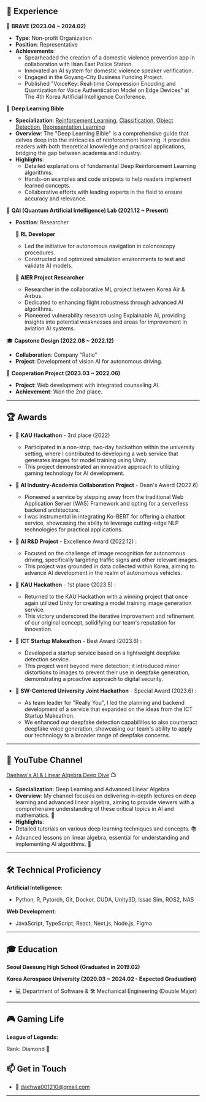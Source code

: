 ## 🌟 **Experience**

🏢 **BRAVE (2023.04 ~ 2024.02)**
- **Type**: Non-profit Organization
- **Position**: Representative
- **Achievements**:
  - Spearheaded the creation of a domestic violence prevention app in collaboration with Ilsan East Police Station.
  - Innovated an AI system for domestic violence speaker verification.
  - Engaged in the Goyang-City Business Funding Project.
  - Published "VoiceKey: Real-time Compression Encoding and Quantization for Voice Authentication Model on Edge Devices" at The 4th Korea Artificial Intelligence Conference.

📖 **Deep Learning Bible**
- **Specialization**: [Reinforcement Learning](https://wikidocs.net/book/7888), [Classification](https://wikidocs.net/book/7887), [Object Detection](https://wikidocs.net/book/7721), [Representation Learning](https://wikidocs.net/book/9091)
- **Overview**: The "Deep Learning Bible" is a comprehensive guide that delves deep into the intricacies of reinforcement learning. It provides readers with both theoretical knowledge and practical applications, bridging the gap between academia and industry.
- **Highlights**:
  - Detailed explanations of fundamental Deep Reinforcement Learning algorithms.
  - Hands-on examples and code snippets to help readers implement learned concepts.
  - Collaborative efforts with leading experts in the field to ensure accuracy and relevance.

🔬 **QAI (Quantum Artificial Intelligence) Lab (2021.12 ~ Present)**
- **Position**: Researcher

  🎯 **RL Developer**
  - Led the initiative for autonomous navigation in colonoscopy procedures.
  - Constructed and optimized simulation environments to test and validate AI models.

  🛫 **AIER Project Researcher**
  - Researcher in the collaborative ML project between Korea Air & Airbus.
  - Dedicated to enhancing flight robustness through advanced AI algorithms.
  - Pioneered vulnerability research using Explainable AI, providing insights into potential weaknesses and areas for improvement in aviation AI systems.
  
🎓 **Capstone Design (2022.08 ~ 2022.12)**
- **Collaboration**: Company "Ratio"
- **Project**: Development of vision AI for autonomous driving.

💼 **Cooperation Project (2023.03 ~ 2022.06)**
- **Project**: Web development with integrated counseling AI.
- **Achievement**: Won the 2nd place.

---

## 🏆 **Awards**

- 🥉 **KAU Hackathon** - 3rd place (2022)
  - Participated in a non-stop, two-day hackathon within the university setting, where I contributed to developing a web service that generates images for model training using Unity.
  - This project demonstrated an innovative approach to utilizing gaming technology for AI development.
    
- 🏅 **AI Industry-Academia Collaboration Project** - Dean's Award (2022.6)
  - Pioneered a service by stepping away from the traditional Web Application Server (WAS) Framework and opting for a serverless backend architecture.
  - I was instrumental in integrating Ko-BERT for offering a chatbot service, showcasing the ability to leverage cutting-edge NLP technologies for practical applications.
    
- 🏅 **AI R&D Project** - Excellence Award (2022.12) :
  - Focused on the challenge of image recognition for autonomous driving, specifically targeting traffic signs and other relevant images.
  - This project was grounded in data collected within Korea, aiming to advance AI development in the realm of autonomous vehicles.
    
- 🥇 **KAU Hackathon** - 1st place (2023.5) :
  - Returned to the KAU Hackathon with a winning project that once again utilized Unity for creating a model training image generation service.
  - This victory underscored the iterative improvement and refinement of our original concept, solidifying our team's reputation for innovation.
    
- 🏅 **ICT Startup Makeathon** - Best Award (2023.6) :
  - Developed a startup service based on a lightweight deepfake detection service.
  - This project went beyond mere detection; it introduced minor distortions to images to prevent their use in deepfake generation, demonstrating a proactive approach to digital security.
    
- 🏅 **SW-Centered University Joint Hackathon** - Special Award (2023.6) :
  - As team leader for "Really You", I led the planning and backend development of a service that expanded on the ideas from the ICT Startup Makeathon.
  - We enhanced our deepfake detection capabilities to also counteract deepfake voice generation, showcasing our team's ability to apply our technology to a broader range of deepfake concerns.

---

## 🎥 **YouTube Channel**
[Daehwa's AI & Linear Algebra Deep Dive](https://www.youtube.com/channel/UCyajG8EDAbtXdgvWQwurVqw) 📺

- **Specialization**: Deep Learning and Advanced Linear Algebra
- **Overview**: My channel focuses on delivering in-depth lectures on deep learning and advanced linear algebra, aiming to provide viewers with a comprehensive understanding of these critical topics in AI and mathematics. 🧠
- **Highlights**:
- Detailed tutorials on various deep learning techniques and concepts. 📚
- Advanced lessons on linear algebra, essential for understanding and implementing AI algorithms. 🔢

---

## 🛠 **Technical Proficiency**

**Artificial Intelligence**: 
- Python, R, Pytorch, Git, Docker, CUDA, Unity3D, Issac Sim, ROS2, NAS

**Web Development**: 
- JavaScript, TypeScript, React, Next.js, Node.js, Figma

---

## 🎓 **Education**

**Seoul Daesung High School (Graduated in 2019.02)**

**Korea Aerospace University (2020.03 ~ 2024.02 - Expected Graduation)**
  - 💻 Department of Software & 🛠 Mechanical Engineering (Double Major)

---

## 🎮 **Gaming Life**
**League of Legends:**

Rank: Diamond 💎


## 📫 **Get in Touch**

- 📧 [daehwa001210@gmail.com](mailto:daehwa001210@gmail.com)

---
